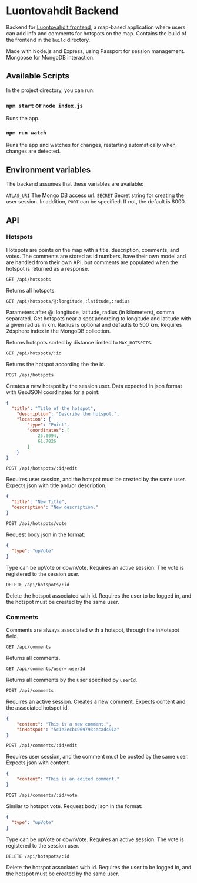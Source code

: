 # Luontovahdit Backend

Backend for [Luontovahdit frontend](https://github.com/Skolastika/luontovahdit-frontend-suggestion), a map-based application where users can add info and comments for hotspots on the map. Contains the build of the frontend in the `build` directory.

Made with Node.js and Express, using Passport for session management. Mongoose for MongoDB interaction.


## Available Scripts

In the project directory, you can run:

### `npm start` or `node index.js`

Runs the app.

### `npm run watch`

Runs the app and watches for changes, restarting automatically when changes are detected.


## Environment variables

The backend assumes that these variables are available:

`ATLAS_URI` The Mongo DB access url.
`SECRET` Secret string for creating the user session.
In addition, `PORT` can be specified. If not, the default is 8000.


## API

### Hotspots

Hotspots are points on the map with a title, description, comments, and votes. The comments are stored as id numbers, have their own model and are handled from their own API, but comments are populated when the hotspot is returned as a response.

`GET /api/hotspots`

Returns all hotspots.

`GET /api/hotspots/@:longitude,:latitude,:radius`

Parameters after @: longitude, latitude, radius (in kilometers), comma separated. Get hotspots near a spot according to longitude and latitude with a given radius in km. Radius is optional and defaults to 500 km. Requires 2dsphere index in the MongoDB collection.

Returns hotspots sorted by distance limited to `MAX_HOTSPOTS`.

`GET /api/hotspots/:id`

Returns the hotspot according the the id.

`POST /api/hotspots`

Creates a new hotspot by the session user. Data expected in json format with GeoJSON coordinates for a point:

```JSON
{
  "title": "Title of the hotspot",
	"description": "Describe the hotspot.",
	"location": {
		"type": "Point",
		"coordinates": [
			25.0094,
			61.7826
		]
	}
}
```

`POST /api/hotspots/:id/edit`

Requires user session, and the hotspot must be created by the same user. Expects json with title and/or description.
```JSON
{
  "title": "New Title",
  "description": "New description."
}
```

`POST /api/hotspots/vote`

Request body json in the format:
```JSON
{
  "type": "upVote" 
}
```

Type can be upVote or downVote. Requires an active session. The vote is registered to the session user.

`DELETE /api/hotspots/:id`

Delete the hotspot associated with id. Requires the user to be logged in, and the hotspot must be created by the same user.


### Comments

Comments are always associated with a hotspot, through the inHotspot field.

`GET /api/comments`

Returns all comments.

`GET /api/comments/user=:userId`

Returns all comments by the user specified by `userId`.

`POST /api/comments`

Requires an active session. Creates a new comment. Expects content and the associated hotspot id.
```JSON
{
	"content": "This is a new comment.",
	"inHotspot": "5c1e2ecbc969793cecad491a"
}
```

`POST /api/comments/:id/edit`

Requires user session, and the comment must be posted by the same user. Expects json with content.
```JSON
{
	"content": "This is an edited comment."
}
```

`POST /api/comments/:id/vote`

Similar to hotspot vote. Request body json in the format:
```JSON
{
  "type": "upVote" 
}
```

Type can be upVote or downVote. Requires an active session. The vote is registered to the session user.

`DELETE /api/hotspots/:id`

Delete the hotspot associated with id. Requires the user to be logged in, and the hotspot must be created by the same user.

